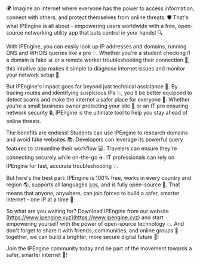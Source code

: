 🌍 Imagine an internet where everyone has the power to access information, connect with others, and protect themselves from online threats. 🛡️ That's what IPEngine is all about - empowering users worldwide with a free, open-source networking utility app that puts control in your hands! 🔍

With IPEngine, you can easily look up IP addresses and domains, running DNS and WHOIS queries like a pro 💡. Whether you're a student checking if a domain is fake 📊 or a remote worker troubleshooting their connection 🚀, this intuitive app makes it simple to diagnose internet issues and monitor your network setup 🔧.

But IPEngine's impact goes far beyond just technical assistance 🌈. By tracing routes and identifying suspicious IPs 💥, you'll be better equipped to detect scams and make the internet a safer place for everyone 👫. Whether you're a small business owner protecting your site 🏢 or an IT pro ensuring network security 🔒, IPEngine is the ultimate tool to help you stay ahead of online threats.

The benefits are endless! Students can use IPEngine to research domains and avoid fake websites 📚. Developers can leverage its powerful query features to streamline their workflow 💻. Travelers can ensure they're connecting securely while on-the-go ✈️. IT professionals can rely on IPEngine for fast, accurate troubleshooting 💡.

But here's the best part: IPEngine is 100% free, works in every country and region 🌎, supports all languages 🇺🇳, and is fully open-source 👀. That means that anyone, anywhere, can join forces to build a safer, smarter internet - one IP at a time 🔁.

So what are you waiting for? Download IPEngine from our website [https://www.ipengine.xyz](https://www.ipengine.xyz) and start empowering yourself with the power of open-source technology 💥. And don't forget to share it with friends, communities, and online groups 👫 - together, we can build a brighter, more secure digital future 🌟!

Join the IPEngine community today and be part of the movement towards a safer, smarter internet 🚀!